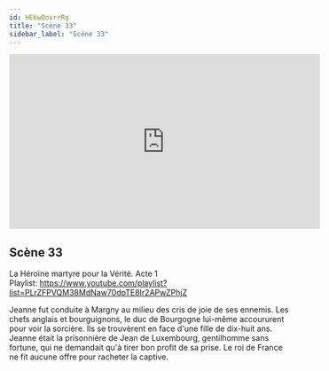 ```yaml
---
id: HE6wQovrrRg
title: "Scène 33"
sidebar_label: "Scène 33"
---
```


<div class="video-float-container">
  <iframe
    width="560"
    height="315"
    src="https://www.youtube.com/embed/HE6wQovrrRg"
    title="YouTube video player"
    frameborder="0"
    allow="accelerometer; autoplay; clipboard-write; encrypted-media; gyroscope; picture-in-picture; web-share"
    referrerpolicy="strict-origin-when-cross-origin"
    allowfullscreen
  ></iframe>
</div>

## Scène 33

La Héroïne martyre pour la Vérité. Acte 1  
Playlist: https://www.youtube.com/playlist?list=PLrZFPVQM38MdNaw70dpTE8Ir2APwZPhjZ

Jeanne fut conduite à Margny au milieu des cris de joie de ses ennemis. Les chefs anglais et bourguignons, le duc de Bourgogne lui-même accoururent pour voir la sorcière. Ils se trouvèrent en face d'une fille de dix-huit ans. Jeanne était la prisonnière de Jean de Luxembourg, gentilhomme sans fortune, qui ne demandait qu'à tirer bon profit de sa prise. Le roi de France ne fit aucune offre pour racheter la captive.
